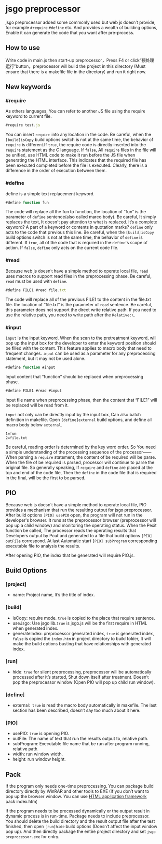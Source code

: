 jsgo preprocessor
==========
jsgo preprocessor added some commonly used but web js doesn’t provide, for example `#require` `#define` etc. And provides a wealth of building options, Enable it can generate the code that you want after pre-process.

How to use
----------------
Write code in main.js then start-up preprocessor，Press F4 or click”预处理运行”button，preprocessor will build the project in this directory (Must ensure that there is a makefile file in the directory) and run it right now.

New keywords
----------------
### #require
As others languages, You can refer to another JS file using the require keyword to current file.
```javascript
#require test.js
```
You can insert `require` into any location in the code. Be careful, when the `[build]isCopy` build options switch is not at the same time, the behavior of `require` is different.If `true`, the require code is directly inserted into the `require` statement as the C language. If `false`, All `require` files in the file will be unified, use HTML code to make it run before the JS file when generating the HTML interface. This indicates that the required file has been executed completed before the file is executed. Clearly, there is a difference in the order of execution between them.

### #define
define is a simple text replacement keyword.
```javascript
#define function fun
```
The code will replace all the fun to function, the location of “fun” is the parameter of `define` sentence(also called marco body). Be careful, It simply replaces the text, It doesn't pay attention to what is replaced. It’s a complete keyword? A part of a keyword or contents in quotation marks? `define` only acts to the code that previous this line. Be careful, when the `[build]isCopy` build options switch is not at the same time, the behavior of `define` is different. If `true`, all of the code that is required in the `define`'s scope of action. If `false`, `define` only acts on the current code file.

### #read
Because web js doesn’t have a simple method to operate local file, `read` uses macros to support read files in the preprocessing phase. Be careful, `read` must be used with `define`.
```javascript
#define FILE1 #read file.txt
```
The code will replace all of the previous FILE1 to the content in the file.txt file. the location of “file.txt” is the parameter of `read` sentence. Be careful, this parameter does not support the direct write relative path. If you need to use the relative path, you need to write path after the `Relative:\`.

### #input
`input` is the input keyword, When the scan to the pretreatment keyword, will pop up the input box for the developer to enter the keyword position should be filled with the content. This feature applies to macro body that need to frequent changes. `input` can be used as a parameter for any preprocessing statement, but it may not be used alone.
```javascript
#define function #input
```
Input content that “function” should be replaced when preprocessing phase.
```javascript
#define FILE1 #read #input
```
Input file name when preprocessing phase, then the content that “FILE1” will be replaced will be read from it.

`input` not only can be directly input by the input box, Can also batch definition in makefile. Open `[define]external` build options, and define all macro body below `external`.
```
1=fun
2=file.txt
```
Be careful, reading order is determined by the key word order. So You need a simple understanding of the processing sequence of the processor——When parsing a `require` statement, the content of be required will be parse. When the file of be required is parsed, processor will continue to parse the original file. So generally speaking, If `require` and `define` are placed at the top and end of the code file, Then the `define` in the code file that is required in the final, will be the first to be parsed.

PIO
--------
Because web js doesn’t have a simple method to operate local file, PIO provides a mechanism that  run the resulting output for jsgo preprocessor. After build options `[PIO] usePIO` open, the program will not run in the developer's browser. It runs at the preprocessor browser (preprocessor will pop up a child window) and monitoring the operating status. When the Pexit function be called, The processor reads the operating results that Developers output by Pout and generated to a file that build options `[PIO] outFile` correspond. At last Automatic start `[PIO] subProgram` corresponding executable file to analysis the results.

After opening PIO, the index that be generated will require PIO.js.

Build Options
-------------
### [project]
* name: Project name, It’s the title of index.

### [build]
* isCopy: require mode. `true` is copied to the place that require sentence.
* useJsgo: Use jsgo lib.`true` is jsgo.js will be the first require in HTML when generated index.
* generateIndex: preprocessor generated index, `true` is generated index, `false` is copied the `index.htm` in project directory to build folder, It will make the build options busting that have relationships with generated index.

### [run]
* hide: `true` for silent preprocessing, preprocessor will be automatically processed after it’s started, Shut down itself after treatment. Doesn’t pop the preprocessor window (Open PIO will pop up child run window).

### [define]
* external:` true` is read the macro body automatically in makefile. The last section has been described, doesn’t say too much about it here.

### [PIO]
* usePIO: `true` is opening PIO.
* outFile: The name of text that run the results output to, relative path.
* subProgram: Executable file name that be run after program running, relative path.
* width: run window width.
* height: run window height.

Pack
--------
If the program only needs one-time preprocessing. You can package build directory directly by WinRAR and other tools to EXE (If you don’t want to pop up the browser window. You can use [HTML application framework](https://github.com/sg-first/FSG/tree/master/TC5_HTML%E5%BA%94%E7%94%A8%E6%A1%86%E6%9E%B6/%E7%94%9F%E6%88%90) pack index.htm)

If the program needs to be processed dynamically or the output result in dynamic process is in run-time. Package needs to include preprocessor. You should delete the build directory and the result output file after the test finished, then open `[run]hide` build options (Doesn’t affect the input window pop up). And then directly package the entire project directory and set `jsgo preprocessor.exe` for entry.
